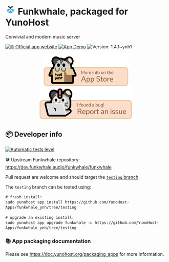 <!--
N.B.: This README was automatically generated by <https://github.com/YunoHost/apps_tools/blob/main/readme_generator>
It shall NOT be edited by hand.
-->

<h1>
  <img src="https://raw.githubusercontent.com/YunoHost/apps/master/logos/funkwhale.png" width="32px" alt="Logo of Funkwhale">
  Funkwhale, packaged for YunoHost
</h1>

Convivial and modern music server

[![🌐 Official app website](https://img.shields.io/badge/Official_app_website-darkgreen?style=for-the-badge)](https://funkwhale.audio/)
[![App Demo](https://img.shields.io/badge/App_Demo-blue?style=for-the-badge)](https://demo.funkwhale.audio)
![Version: 1.4.1~ynh1](https://img.shields.io/badge/Version-1.4.1~ynh1-rgba(0,150,0,1)?style=for-the-badge)

<div align="center">
<a href="https://apps.yunohost.org/app/funkwhale"><img height="100px" src="https://github.com/YunoHost/yunohost-artwork/raw/refs/heads/main/badges/neopossum-badges/badge_more_info_on_the_appstore.svg"/></a>
<a href="https://github.com/YunoHost-Apps/funkwhale_ynh/issues"><img height="100px" src="https://github.com/YunoHost/yunohost-artwork/raw/refs/heads/main/badges/neopossum-badges/badge_report_an_issue.svg"/></a>
</div>

## 📦 Developer info

[![Automatic tests level](https://apps.yunohost.org/badge/cilevel/funkwhale)](https://ci-apps.yunohost.org/ci/apps/funkwhale/)

🛠️ Upstream Funkwhale repository: <https://dev.funkwhale.audio/funkwhale/funkwhale>

Pull request are welcome and should target the [`testing` branch](https://github.com/YunoHost-Apps/funkwhale_ynh/tree/testing).

The `testing` branch can be tested using:
```
# fresh install:
sudo yunohost app install https://github.com/YunoHost-Apps/funkwhale_ynh/tree/testing

# upgrade an existing install:
sudo yunohost app upgrade funkwhale -u https://github.com/YunoHost-Apps/funkwhale_ynh/tree/testing
```

### 📚 App packaging documentation

Please see <https://doc.yunohost.org/packaging_apps> for more information.